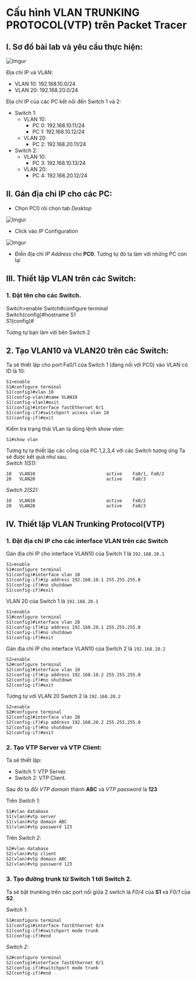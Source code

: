 # Cấu hình VLAN TRUNKING PROTOCOL(VTP) trên Packet Tracer #

## I. Sơ đồ bài lab và yêu cầu thực hiện: ##

![Imgur](https://i.imgur.com/xAbIUkF.png)

Địa chỉ IP và VLAN:
- VLAN 10: 192.168.10.0/24
- VLAN 20: 192.168.20.0/24

Địa chỉ IP của các PC kết nối đến Switch 1 và 2:
- Switch 1:
    - VLAN 10:
        - PC 0: 192.168.10.11/24
        - PC 1: 192.168.10.12/24
    - VLAN 20
        - PC 2: 192.168.20.11/24
- Switch 2:
    - VLAN 10:
        - PC 3: 192.168.10.13/24
    - VLAN 20:
        - PC 4: 192.168.20.12/24
## II. Gán địa chỉ IP cho các PC: ##
- Chọn PC0 rôi chọn tab *Desktop*

![Imgur](https://i.imgur.com/O5BKCIQ.png)

- Click vào IP Configuration

![Imgur](https://i.imgur.com/X0dHPh9.png)

- Điền địa chỉ *IP Address* cho **PC0**. Tương tự đó ta làm với những PC còn lại

## III. Thiết lập VLAN trên các Switch:

### 1. Đặt tên cho các Switch. ###

   Switch>enable
    Switch#configure terminal  
    Switch(config)#hostname S1  
    S1(config)# 

Tương tự bạn làm với bên Switch 2

## 2. Tạo VLAN10 và VLAN20 trên các Switch: ##

Ta sẽ thiết lập cho port Fa0/1 của Switch 1 (đang nối với PC0) vào VLAN có ID là 10:

    S1>enable  
    S1#configure terminal  
    S1(config)#vlan 10  
    S1(config-vlan)#name VLAN10  
    S1(config-vlan)#exit  
    S1(config)#interface fastEthernet 0/1  
    S1(config-if)#switchport access vlan 10  
    S1(config-if)#exit  

Kiểm tra trạng thái VLan ta dùng lệnh *show vlan:*  

    S1#show vlan

Tương tự ta thiết lập các cổng của PC 1,2,3,4 với các Switch tương ứng
Ta sẽ được kết quả như sau.  
*Switch 1(S1):*

    10   VLAN10                           active    Fa0/1, Fa0/2
    20   VLAN20                           active    Fa0/3

*Switch 2(S2):*

    10   VLAN10                           active    Fa0/2
    20   VLAN20                           active    Fa0/3

## IV. Thiết lập VLAN Trunking Protocol(VTP) ##

### 1. Đặt địa chỉ IP cho các interface VLAN trên các Switch ###

Gán địa chỉ IP cho interface VLAN10 của Switch 1 là ``192.168.10.1``

    S1>enable
    S1#configure terminal
    S1(config)#interface vlan 10
    S1(config-if)#ip address 192.168.10.1 255.255.255.0
    S1(config-if)#no shutdown
    S1(config-if)#exit

VLAN 20 của Switch 1 là ``192.168.20.1``

    S1>enable
    S1#configure terminal
    S1(config)#interface vlan 20
    S1(config-if)#ip address 192.168.20.1 255.255.255.0
    S1(config-if)#no shutdown
    S1(config-if)#exit

Gán địa chỉ IP cho interface VLAN10 của Switch 2 là ``192.168.10.2``

    S2>enable
    S2#configure terminal
    S2(config)#interface vlan 10
    S2(config-if)#ip address 192.168.10.2 255.255.255.0
    S2(config-if)#no shutdown
    S2(config-if)#exit

Tương tự với VLAN 20 Switch 2 là ``192.168.20.2``

    S2>enable
    S2#configure terminal
    S2(config)#interface vlan 20
    S2(config-if)#ip address 192.168.20.2 255.255.255.0
    S2(config-if)#no shutdown
    S2(config-if)#exit

### 2. Tạo VTP Server và VTP Client: ###
Ta sẽ thiết lập:
- Switch 1: VTP Server.
- Switch 2: VTP Client.

Sau đó ta đổi *VTP domain* thành **ABC** và *VTP password* là **123**

Trên *Switch 1*:

    S1#vlan database
    S1(vlan)#vtp server
    S1(vlan)#vtp domain ABC
    S1(vlan)#vtp password 123
Trên *Switch 2*:

    S2#vlan database
    S2(vlan)#vtp client
    S2(vlan)#vtp domain ABC
    S2(vlan)#vtp password 123

### 3. Tạo đường trunk từ Switch 1 tới Switch 2.

Ta sẽ bật trunking trên các port nối giữa 2 switch là *F0/4* của **S1** và *F0/1* của **S2**.

*Switch 1*:

    S1#configure terminal
    S1(config)#interface fastEthernet 0/4
    S1(config-if)#switchport mode trunk
    S1(config-if)#end

*Switch 2*:

    S2#configure terminal
    S2(config)#interface fastEthernet 0/1
    S2(config-if)#switchport mode trunk
    S2(config-if)#end

